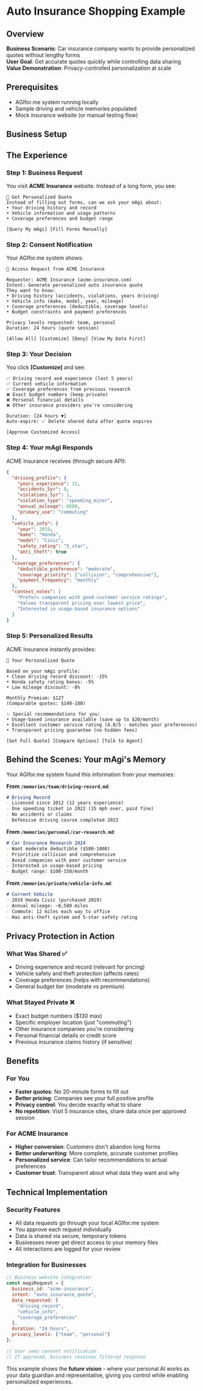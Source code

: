 # Auto Insurance Shopping Example

## Overview
**Business Scenario**: Car insurance company wants to provide personalized quotes without lengthy forms  
**User Goal**: Get accurate quotes quickly while controlling data sharing  
**Value Demonstration**: Privacy-controlled personalization at scale  

## Prerequisites
- AGIfor.me system running locally
- Sample driving and vehicle memories populated
- Mock insurance website (or manual testing flow)

## Business Setup

## The Experience

### Step 1: Business Request
You visit **ACME Insurance** website. Instead of a long form, you see:

```
🤖 Get Personalized Quote
Instead of filling out forms, can we ask your mAgi about:
• Your driving history and record
• Vehicle information and usage patterns  
• Coverage preferences and budget range

[Query My mAgi] [Fill Forms Manually]
```

### Step 2: Consent Notification
Your AGIfor.me system shows:

```
🔔 Access Request from ACME Insurance

Requester: ACME Insurance (acme-insurance.com)
Intent: Generate personalized auto insurance quote
They want to know:
• Driving history (accidents, violations, years driving)
• Vehicle info (make, model, year, mileage)
• Coverage preferences (deductible, coverage levels)
• Budget constraints and payment preferences

Privacy levels requested: team, personal
Duration: 24 hours (quote session)

[Allow All] [Customize] [Deny] [View My Data First]
```

### Step 3: Your Decision
You click **[Customize]** and see:

```
✅ Driving record and experience (last 5 years)
✅ Current vehicle information  
✅ Coverage preferences from previous research
❌ Exact budget numbers (keep private)
❌ Personal financial details
❌ Other insurance providers you're considering

Duration: [24 hours ▼]
Auto-expire: ✅ Delete shared data after quote expires

[Approve Customized Access]
```

### Step 4: Your mAgi Responds
ACME Insurance receives (through secure API):

```json
{
  "driving_profile": {
    "years_experience": 12,
    "accidents_5yr": 0,
    "violations_5yr": 1,
    "violation_type": "speeding_minor",
    "annual_mileage": 8500,
    "primary_use": "commuting"
  },
  "vehicle_info": {
    "year": 2019,
    "make": "Honda",
    "model": "Civic",
    "safety_rating": "5_star",
    "anti_theft": true
  },
  "coverage_preferences": {
    "deductible_preference": "moderate",
    "coverage_priority": ["collision", "comprehensive"],
    "payment_frequency": "monthly"
  },
  "context_notes": [
    "Prefers companies with good customer service ratings",
    "Values transparent pricing over lowest price",
    "Interested in usage-based insurance options"
  ]
}
```

### Step 5: Personalized Results
ACME Insurance instantly provides:

```
🎯 Your Personalized Quote

Based on your mAgi profile:
• Clean driving record discount: -15%
• Honda safety rating bonus: -5%
• Low mileage discount: -8%

Monthly Premium: $127
(Comparable quotes: $140-180)

✨ Special recommendations for you:
• Usage-based insurance available (save up to $20/month)
• Excellent customer service rating (4.8/5 - matches your preferences)
• Transparent pricing guarantee (no hidden fees)

[Get Full Quote] [Compare Options] [Talk to Agent]
```

## Behind the Scenes: Your mAgi's Memory

Your AGIfor.me system found this information from your memories:

**From `/memories/team/driving-record.md`**:
```markdown
# Driving Record
- Licensed since 2012 (12 years experience)
- One speeding ticket in 2022 (15 mph over, paid fine)
- No accidents or claims
- Defensive driving course completed 2023
```

**From `/memories/personal/car-research.md`**:
```markdown  
# Car Insurance Research 2024
- Want moderate deductible ($500-1000)
- Prioritize collision and comprehensive
- Avoid companies with poor customer service
- Interested in usage-based pricing
- Budget range: $100-150/month
```

**From `/memories/private/vehicle-info.md`**:
```markdown
# Current Vehicle
- 2019 Honda Civic (purchased 2019)
- Annual mileage: ~8,500 miles
- Commute: 12 miles each way to office
- Has anti-theft system and 5-star safety rating
```

## Privacy Protection in Action

### What Was Shared ✅
- Driving experience and record (relevant for pricing)
- Vehicle safety and theft protection (affects rates)
- Coverage preferences (helps with recommendations)
- General budget tier (moderate vs premium)

### What Stayed Private ❌
- Exact budget numbers ($130 max)
- Specific employer location (just "commuting")
- Other insurance companies you're considering
- Personal financial details or credit score
- Previous insurance claims history (if sensitive)

## Benefits

### For You
- **Faster quotes**: No 20-minute forms to fill out
- **Better pricing**: Companies see your full positive profile
- **Privacy control**: You decide exactly what to share
- **No repetition**: Visit 5 insurance sites, share data once per approved session

### For ACME Insurance  
- **Higher conversion**: Customers don't abandon long forms
- **Better underwriting**: More complete, accurate customer profiles
- **Personalized service**: Can tailor recommendations to actual preferences
- **Customer trust**: Transparent about what data they want and why

## Technical Implementation

### Security Features
- All data requests go through your local AGIfor.me system
- You approve each request individually
- Data is shared via secure, temporary tokens
- Businesses never get direct access to your memory files
- All interactions are logged for your review

### Integration for Businesses
```javascript
// Business website integration
const magiRequest = {
  business_id: "acme-insurance",
  intent: "auto_insurance_quote",
  data_requested: [
    "driving_record",
    "vehicle_info", 
    "coverage_preferences"
  ],
  duration: "24_hours",
  privacy_levels: ["team", "personal"]
};

// User sees consent notification
// If approved, business receives filtered response
```

This example shows the **future vision** - where your personal AI works as your data guardian and representative, giving you control while enabling personalized experiences.
